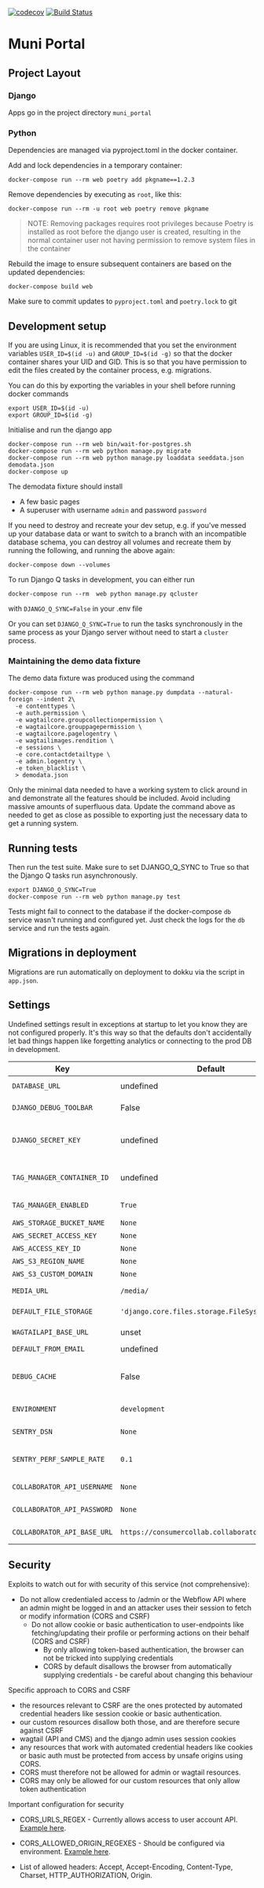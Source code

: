 [![codecov](https://codecov.io/gh/OpenUpSA/muni_portal/branch/master/graph/badge.svg)](https://codecov.io/gh/OpenUpSA/muni-portal-backend/)
[![Build Status](https://travis-ci.org/OpenUpSA/muni_portal.png)](https://travis-ci.org/OpenUpSA/muni-portal-backend)


Muni Portal
===========


Project Layout
--------------


### Django

Apps go in the project directory `muni_portal`


### Python

Dependencies are managed via pyproject.toml in the docker container.

Add and lock dependencies in a temporary container:

    docker-compose run --rm web poetry add pkgname==1.2.3

Remove dependencies by executing as `root`, like this:

    docker-compose run --rm -u root web poetry remove pkgname

> NOTE: Removing packages requires root privileges because Poetry is installed as root before the django user is created,
> resulting in the normal container user not having permission to remove system files in the container

Rebuild the image to ensure subsequent containers are based on the updated dependencies:

    docker-compose build web

Make sure to commit updates to `pyproject.toml` and `poetry.lock` to git


Development setup
-----------------

If you are using Linux, it is recommended that you set the environment variables `USER_ID=$(id -u)` and `GROUP_ID=$(id -g)`
so that the docker container shares your UID and GID. This is so that you have permission to edit the files created by the container process, e.g. migrations.

You can do this by exporting the variables in your shell before running docker commands

    export USER_ID=$(id -u)
    export GROUP_ID=$(id -g)

Initialise and run the django app

    docker-compose run --rm web bin/wait-for-postgres.sh
    docker-compose run --rm web python manage.py migrate
    docker-compose run --rm web python manage.py loaddata seeddata.json demodata.json
    docker-compose up

The demodata fixture should install

- A few basic pages
- A superuser with username `admin` and password `password`

If you need to destroy and recreate your dev setup, e.g. if you've messed up your
database data or want to switch to a branch with an incompatible database schema,
you can destroy all volumes and recreate them by running the following, and running
the above again:

    docker-compose down --volumes


To run Django Q tasks in development, you can either run 

    docker-compose run --rm  web python manage.py qcluster

with `DJANGO_Q_SYNC=False` in your .env file

Or you can set `DJANGO_Q_SYNC=True` to run the tasks synchronously in the same process as your Django server without 
need to start a `cluster` process.


### Maintaining the demo data fixture

The demo data fixture was produced using the command

    docker-compose run --rm web python manage.py dumpdata --natural-foreign --indent 2\
      -e contenttypes \
      -e auth.permission \
      -e wagtailcore.groupcollectionpermission \
      -e wagtailcore.grouppagepermission \
      -e wagtailcore.pagelogentry \
      -e wagtailimages.rendition \
      -e sessions \
      -e core.contactdetailtype \
      -e admin.logentry \
      -e token_blacklist \
      > demodata.json

Only the minimal data needed to have a working system to click around in and
demonstrate all the features should be included. Avoid including massive amounts
of superfluous data. Update the command above as needed to get as close as possible
to exporting just the necessary data to get a running system.


Running tests
-------------

Then run the test suite. Make sure to set DJANGO_Q_SYNC to True so that the Django Q tasks run asynchronously. 

    export DJANGO_Q_SYNC=True
    docker-compose run --rm web python manage.py test

Tests might fail to connect to the database if the docker-compose `db` service wasn't running and configured yet. Just check the logs for the `db` service and run the tests again.


Migrations in deployment
------------------------

Migrations are run automatically on deployment to dokku via the script in `app.json`.


Settings
--------

Undefined settings result in exceptions at startup to let you know they are not configured properly.
It's this way so that the defaults don't accidentally let bad things happen like forgetting analytics or
connecting to the prod DB in development.


| Key | Default | Type | Description |
|-----|---------|------|-------------|
| `DATABASE_URL` | undefined | String | `postgresql://user:password@hostname/dbname` style URL |
| `DJANGO_DEBUG_TOOLBAR` | False | Boolean | Set to `True` to enable the Django Debug toolbar NOT ON A PUBLIC SERVER! |
| `DJANGO_SECRET_KEY` | undefined | String | Set this to something secret and unguessable in production. The security of your cookies and other crypto stuff in django depends on it. |
| `TAG_MANAGER_CONTAINER_ID` | undefined | String | [Google Tag Manager](tagmanager.google.com) Container ID. [Use this to set up Google Analytics.](https://support.google.com/tagmanager/answer/6107124?hl=en). Requried unless `TAG_MANAGER_ENABLED` is set to `False` |
| `TAG_MANAGER_ENABLED` | `True` | Boolean | Use this to disable the Tag Manager snippets, e.g. in dev or sandbox. |
| `AWS_STORAGE_BUCKET_NAME` | `None` | String | e.g. `muni-portal-backend` |
| `AWS_SECRET_ACCESS_KEY` | `None` | String | |
| `AWS_ACCESS_KEY_ID` | `None` | String | e.g. `AKIAYIFP5EK2FOOBAR` |
| `AWS_S3_REGION_NAME` | `None` | String | e.g. `eu-west-1` |
| `AWS_S3_CUSTOM_DOMAIN` | `None` | String | e.g. `muni-portal-backend.s3.amazonaws.com` |
| `MEDIA_URL` | `/media/` | String | e.g. `https://muni-portal-backend.s3.amazonaws.com` |
| `DEFAULT_FILE_STORAGE` | `'django.core.files.storage.FileSystemStorage'` | String | e.g. `storages.backends.s3boto3.S3Boto3Storage` |
| `WAGTAILAPI_BASE_URL` | unset | String | e.g. `https://muni-portal-backend.openup.org.za` |
| `DEFAULT_FROM_EMAIL` | undefined | String | e.g. `Default from email for notifications` |
| `DEBUG_CACHE` | False | Boolean | Set to true to enable django cache despite DEBUG being True. Then it uses in-memory cache so reset cache by restarting the container. |
| `ENVIRONMENT` | `development` | String | Set to the environment the code is running in, e.g. development, production. |
| `SENTRY_DSN` | `None` | String | Used for Sentry configuration. [Where to find your DSN?](https://docs.sentry.io/product/sentry-basics/dsn-explainer/#where-to-find-your-dsn) |
| `SENTRY_PERF_SAMPLE_RATE` | `0.1` | Float | Sentry performance sampling rate. Don't set this too high, or else you might use up your Sentry quota! [What is Sentry Performance?](https://docs.sentry.io/platforms/python/guides/django/performance/) |
| `COLLABORATOR_API_USERNAME` | `None` | String | Username for Collaborator Web API (Service Requests) |
| `COLLABORATOR_API_PASSWORD` | `None` | String | Password for Collaborator Web API (Service Requests) |
| `COLLABORATOR_API_BASE_URL` | `https://consumercollab.collaboratoronline.com` | String | Base API URL for Collaborator Web API (Service Requests) |


Security
--------

Exploits to watch out for with security of this service (not comprehensive):

- Do not allow credentialed access to /admin or the Webflow API where an admin might be logged in and an attacker uses their session to fetch or modify information (CORS and CSRF)
  - Do not allow cookie or basic authentication to user-endpoints like fetching/updating their profile or performing actions on their behalf (CORS and CSRF)
    - By only allowing token-based authentication, the browser can not be tricked into supplying credentials
    - CORS by default disallows the browser from automatically supplying credentials - be careful about changing this behaviour

Specific approach to CORS and CSRF

- the resources relevant to CSRF are the ones protected by automated credential headers like session cookie or basic authentication.
- our custom resources disallow both those, and are therefore secure against CSRF
- wagtail (API and CMS) and the django admin uses session cookies
- any resources that work with automated credential headers like cookies or basic auth must be protected from access by unsafe origins using CORS.
- CORS must therefore not be allowed for admin or wagtail resources.
- CORS may only be allowed for our custom resources that only allow token authentication

Important configuration for security

- CORS_URLS_REGEX - Currently allows access to user account API. [Example here](https://regex101.com/r/Ui3hn2/3).

- CORS_ALLOWED_ORIGIN_REGEXES - Should be configured via environment. [Example here](https://regex101.com/r/q6jWFA/2/).

- List of allowed headers: Accept, Accept-Encoding, Content-Type, Charset, HTTP_AUTHORIZATION, Origin.
